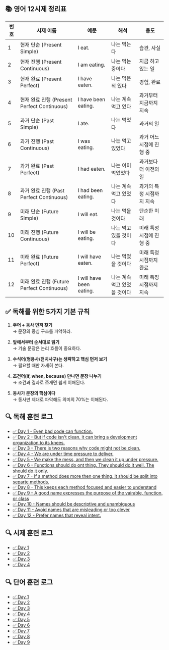 ## 📚 영어 12시제 정리표

| 번호 | 시제 이름                                   | 예문                     | 해석                         | 용도                      |
| ---- | ------------------------------------------- | ------------------------ | ---------------------------- | ------------------------- |
| 1    | 현재 단순 (Present Simple)                  | I eat.                   | 나는 먹는다                  | 습관, 사실                |
| 2    | 현재 진행 (Present Continuous)              | I am eating.             | 나는 먹는 중이다             | 지금 하고 있는 일         |
| 3    | 현재 완료 (Present Perfect)                 | I have eaten.            | 나는 먹은 적 있다            | 경험, 완료                |
| 4    | 현재 완료 진행 (Present Perfect Continuous) | I have been eating.      | 나는 계속 먹고 있다          | 과거부터 지금까지 지속    |
| 5    | 과거 단순 (Past Simple)                     | I ate.                   | 나는 먹었다                  | 과거의 일                 |
| 6    | 과거 진행 (Past Continuous)                 | I was eating.            | 나는 먹고 있었다             | 과거 어느 시점에 진행 중  |
| 7    | 과거 완료 (Past Perfect)                    | I had eaten.             | 나는 이미 먹었었다           | 과거보다 더 이전의 일     |
| 8    | 과거 완료 진행 (Past Perfect Continuous)    | I had been eating.       | 나는 계속 먹고 있었다        | 과거의 특정 시점까지 지속 |
| 9    | 미래 단순 (Future Simple)                   | I will eat.              | 나는 먹을 것이다             | 단순한 미래               |
| 10   | 미래 진행 (Future Continuous)               | I will be eating.        | 나는 먹고 있을 것이다        | 미래 특정 시점에 진행 중  |
| 11   | 미래 완료 (Future Perfect)                  | I will have eaten.       | 나는 먹었을 것이다           | 미래 특정 시점까지 완료   |
| 12   | 미래 완료 진행 (Future Perfect Continuous)  | I will have been eating. | 나는 계속 먹고 있었을 것이다 | 미래 특정 시점까지 지속   |

## ✅ 독해를 위한 5가지 기본 규칙

1. **주어 + 동사 먼저 찾기**  
   → 문장의 중심 구조를 파악하라.

2. **앞에서부터 순서대로 읽기**  
   → 기술 문장은 논리 흐름이 중요하다.

3. **수식어(형용사/전치사구)는 생략하고 핵심 먼저 보기**  
   → 필요할 때만 자세히 본다.

4. **조건어(if, when, because) 만나면 문장 나누기**  
   → 조건과 결과로 쪼개면 쉽게 이해된다.

5. **동사가 문장의 핵심이다**  
   → 동사만 제대로 파악해도 의미의 70%는 이해된다.

## 🔍 독해 훈련 로그

- [✅ Day 1 - Even bad code can function.](logs/day1.md)
- [✅ Day 2 - But if code isn't clean, it can bring a development organization to its knees.](logs/day2.md)
- [✅ Day 3 - There is two reasons why code might not be clean.](logs/day3.md)
- [✅ Day 4 - We are under time pressure to deliver.](logs/day4.md)
- [✅ Day 5 - We make the mess, and then we clean it up under pressure.](logs/day5.md)
- [✅ Day 6 - Functions should do ont thing. They should do it well. The should do it only.](logs/day6.md)
- [✅ Day 7 - If a method does more then one thing, it should be split into separte methods.](logs/day7.md)
- [✅ Day 8 - This keeps each method focused and easier to understand](logs/day8.md)
- [✅ Day 9 - A good name expresses the purpose of the vairable, function, or class](logs/day9.md)
- [✅ Day 10 - Names should be descriptive and unambiguous](logs/day10.md)
- [✅ Day 11 - Avoid names that are misleading or too clever](logs/day11.md)
- [✅ Day 12 - Prefer names that reveal intent.](logs/day12.md)

## 🔍 시제 훈련 로그

- [✅ Day 1](daily/day1.md)
- [✅ Day 2](daily/day2.md)
- [✅ Day 3](daily/day3.md)
- [✅ Day 4](daily/day4.md)

## 🔍 단어 훈련 로그

- [✅ Day 1](word/day1.md)
- [✅ Day 2](word/day2.md)
- [✅ Day 3](word/day3.md)
- [✅ Day 4](word/day4.md)
- [✅ Day 5](word/day5.md)
- [✅ Day 6](word/day6.md)
- [✅ Day 7](word/day7.md)
- [✅ Day 8](word/day8.md)
- [✅ Day 9](word/day9.md)
